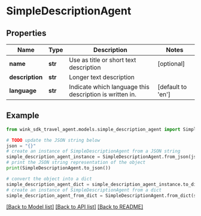 # SimpleDescriptionAgent


## Properties

Name | Type | Description | Notes
------------ | ------------- | ------------- | -------------
**name** | **str** | Use as title or short text description | [optional] 
**description** | **str** | Longer text description | 
**language** | **str** | Indicate which language this description is written in. | [default to 'en']

## Example

```python
from wink_sdk_travel_agent.models.simple_description_agent import SimpleDescriptionAgent

# TODO update the JSON string below
json = "{}"
# create an instance of SimpleDescriptionAgent from a JSON string
simple_description_agent_instance = SimpleDescriptionAgent.from_json(json)
# print the JSON string representation of the object
print(SimpleDescriptionAgent.to_json())

# convert the object into a dict
simple_description_agent_dict = simple_description_agent_instance.to_dict()
# create an instance of SimpleDescriptionAgent from a dict
simple_description_agent_from_dict = SimpleDescriptionAgent.from_dict(simple_description_agent_dict)
```
[[Back to Model list]](../README.md#documentation-for-models) [[Back to API list]](../README.md#documentation-for-api-endpoints) [[Back to README]](../README.md)


